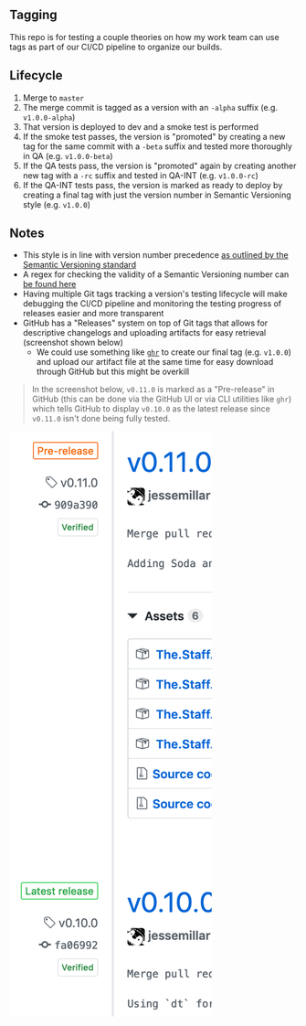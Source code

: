 ## Tagging
This repo is for testing a couple theories on how my work team can use tags as part of our CI/CD pipeline to organize our builds.

## Lifecycle
1. Merge to `master`
1. The merge commit is tagged as a version with an `-alpha` suffix (e.g. `v1.0.0-alpha`)
1. That version is deployed to dev and a smoke test is performed
1. If the smoke test passes, the version is "promoted" by creating a new tag for the same commit with a `-beta` suffix and tested more thoroughly in QA (e.g. `v1.0.0-beta`)
1. If the QA tests pass, the version is "promoted" again by creating another new tag with a `-rc` suffix and tested in QA-INT (e.g. `v1.0.0-rc`)
1. If the QA-INT tests pass, the version is marked as ready to deploy by creating a final tag with just the version number in Semantic Versioning style (e.g. `v1.0.0`)

## Notes
- This style is in line with version number precedence [as outlined by the Semantic Versioning standard](https://semver.org/#spec-item-11)
- A regex for checking the validity of a Semantic Versioning number can [be found here](https://rgxdb.com/r/40OZ1HN5)
- Having multiple Git tags tracking a version's testing lifecycle will make debugging the CI/CD pipeline and monitoring the testing progress of releases easier and more transparent
- GitHub has a "Releases" system on top of Git tags that allows for descriptive changelogs and uploading artifacts for easy retrieval (screenshot shown below)
	- We could use something like [`ghr`](https://github.com/tcnksm/ghr) to create our final tag (e.g. `v1.0.0`) and upload our artifact file at the same time for easy download through GitHub but this might be overkill

> In the screenshot below, `v0.11.0` is marked as a "Pre-release" in GitHub (this can be done via the GitHub UI or via CLI utilities like `ghr`) which tells GitHub to display `v0.10.0` as the latest release since `v0.11.0` isn't done being fully tested.

![Pre-release Screenshot](pre-release-screenshot.png)
